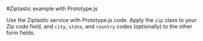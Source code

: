 #Ziptastic example with Prototype.js

Use the Ziptastic service with Prototype.js code. Apply the `zip` class to your Zip code field, and `city`, `state`, and `country` codes (optionally) to the other form fields.